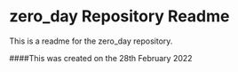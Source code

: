 # zero_day Repository Readme
This is a readme for the zero_day repository.

####This was created on the 28th February 2022 
